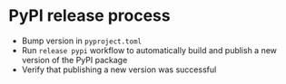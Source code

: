 # PyPI release process
* Bump version in `pyproject.toml`
* Run `release pypi` workflow to automatically build and publish a new version of the PyPI package
* Verify that publishing a new version was successful
